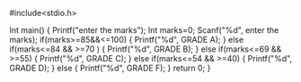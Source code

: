 #include<stdio.h>

Int main() 
{
 Printf("enter the marks");
 Int marks=0;
 Scanf("%d", enter the marks);
 if(marks>=85&&<=100) 
{
 Printf("%d", GRADE A);
 }
 else if(marks<=84 && >=70 ) 
{
 Printf("%d", GRADE B);
}
 else if(marks<=69 && >=55) 
{
 Printf("%d", GRADE C);
}
 else if(marks<=54 && >=40) 
{
 Printf("%d", GRADE D);
}
 else 
{
 Printf("%d", GRADE F);
}
 return 0;
}
